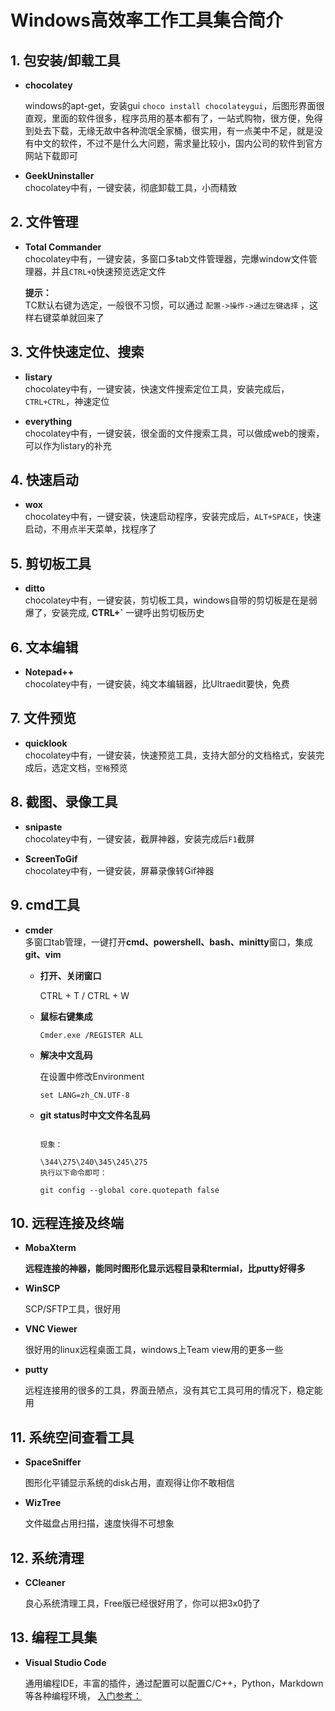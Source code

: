 # Windows高效率工作工具集合简介

## 1. 包安装/卸载工具

- **chocolatey**

  windows的apt-get，安装gui `choco install chocolateygui`，后图形界面很直观，里面的软件很多，程序员用的基本都有了，一站式购物，很方便，免得到处去下载，无缘无故中各种流氓全家桶，很实用，有一点美中不足，就是没有中文的软件，不过不是什么大问题，需求量比较小，国内公司的软件到官方网站下载即可

- **GeekUninstaller**  
  chocolatey中有，一键安装，彻底卸载工具，小而精致

## 2. 文件管理

- **Total Commander**  
  chocolatey中有，一键安装，多窗口多tab文件管理器，完爆window文件管理器，并且`CTRL+Q`快速预览选定文件

  **提示：**  
  TC默认右键为选定，一般很不习惯，可以通过 `配置->操作->通过左键选择` ，这样右键菜单就回来了

## 3. 文件快速定位、搜索

- **listary**  
  chocolatey中有，一键安装，快速文件搜索定位工具，安装完成后，`CTRL+CTRL`，神速定位

- **everything**  
  chocolatey中有，一键安装，很全面的文件搜索工具，可以做成web的搜索，可以作为listary的补充

## 4. 快速启动

- **wox**  
  chocolatey中有，一键安装，快速启动程序，安装完成后，`ALT+SPACE`，快速启动，不用点半天菜单，找程序了

## 5. 剪切板工具

- **ditto**  
  chocolatey中有，一键安装，剪切板工具，windows自带的剪切板是在是弱爆了，安装完成, **CTRL+\`** 一键呼出剪切板历史

## 6. 文本编辑

- **Notepad++**  
  chocolatey中有，一键安装，纯文本编辑器，比Ultraedit要快，免费

## 7. 文件预览

- **quicklook**  
  chocolatey中有，一键安装，快速预览工具，支持大部分的文档格式，安装完成后，选定文档，`空格`预览

## 8. 截图、录像工具

- **snipaste**  
  chocolatey中有，一键安装，截屏神器，安装完成后`F1`截屏

- **ScreenToGif**  
  chocolatey中有，一键安装，屏幕录像转Gif神器

## 9. cmd工具

- **cmder**  
多窗口tab管理，一键打开**cmd、powershell、bash、minitty**窗口，集成**git、vim**
  - **打开、关闭窗口**

    CTRL + T / CTRL + W

  - **鼠标右键集成**

    `Cmder.exe /REGISTER ALL`

  - **解决中文乱码**

    在设置中修改Environment

    `set LANG=zh_CN.UTF-8`

  - **git status时中文文件名乱码**

    ```text

    现象：

    \344\275\240\345\245\275
    执行以下命令即可：

    git config --global core.quotepath false
    ```

## 10. 远程连接及终端

- **MobaXterm**

  **远程连接的神器，能同时图形化显示远程目录和termial，比putty好得多**

- **WinSCP**

  SCP/SFTP工具，很好用

- **VNC Viewer**

  很好用的linux远程桌面工具，windows上Team view用的更多一些

- **putty**

  远程连接用的很多的工具，界面丑陋点，没有其它工具可用的情况下，稳定能用

## 11. 系统空间查看工具

- **SpaceSniffer**

  图形化平铺显示系统的disk占用，直观得让你不敢相信

- **WizTree**

  文件磁盘占用扫描，速度快得不可想象

## 12. 系统清理

- **CCleaner**

  良心系统清理工具，Free版已经很好用了，你可以把3x0扔了

## 13. 编程工具集

- **Visual Studio Code**

  通用编程IDE，丰富的插件，通过配置可以配置C/C++，Python，Markdown等各种编程环境，
  [入门参考：](https://github.com/sprawlvine/learn/blob/master/IDE/vscode.md)